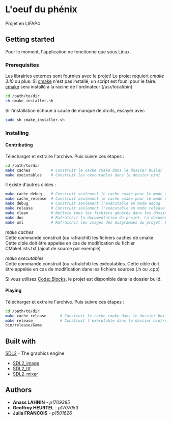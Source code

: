 # L'oeuf du phénix

Projet en LIFAP4

## Getting started

Pour le moment, l'application ne fonctionne que sous Linux.

### Prerequisites

Les librairies externes sont fournies avec le projet! Le projet requiert *cmake 3.10* ou plus.
Si [cmake](http://cmake.org/) n'est pas installé, un script est founi pour le faire. 
[cmake](http://cmake.org/) sera installé à la racine de l'ordinateur (/usr/local/bin)
```bash
cd /path/to/dir
sh cmake_installer.sh
```
Si l'installation échoue à cause de manque de droits, essayer avec
```bash
sudo sh cmake_installer.sh
```

### Installing

#### Contributing
Télécharger et extraire l'archive. Puis suivre ces étapes :
```bash
cd /path/to/dir
make caches         # Construit le cache cmake dans le dossier build/
make executables    # Construit les executables dans le dossier bin/
```

Il existe d'autres cibles : 
```bash
make cache_debug    # Construit seulement le cache cmake pour le mode debug
make cache_release  # Construit seulement le cache cmake pour le mode release
make debug          # Construit seulement l'exécutable en mode debug
make release        # Construit seulement l'exécutable en mode release
make clean          # Nettoie tous les fichiers générés dans les dossiers doc/doxygen, build et bin
make doc            # Rafraîchit la documentation du projet. La documentation est initialement générée lors de la génération des caches
make uml            # Rafraîchit les images des diagrammes du projet. Les images sont initialement générées lors de la génération des caches

``` 

*make caches*<br/>
Cette commande construit (ou rafraichît) les fichiers caches de cmake. Cette cible doit être appelée en cas de modification du fichier CMakeLists.txt (ajout de source par exemple)

*make executables*<br/>
Cette commande construit (ou rafraîchit) les exécutables. Cette cible doit être appelée en cas de modification dans les fichiers sources (.h ou .cpp)

Si vous utilisez [Code::Blocks](http://www.codeblocks.org/), le projet est disponible dans le dossier build.

#### Playing
Télécharger et extraire l'archive. Puis suivre ces étapes :
```bash
cd /path/to/dir
make cache_release      # Construit le cache cmake dans le dossier build/release
make release            # Construit l'exécutable dans le dossier bin/release
bin/release/Game
```

## Built with

[SDL2](http://libsdl.org) - The graphics engine
* [SDL2_image](http://libsdl.org/SDL_image)
* [SDL2_ttf](http://libsdl.org/SDL_ttf)
* [SDL2_mixer](http://libsdl.org/SDL_mixer)

## Authors

* **Anass LAHNIN** - *p1709385*
* **Geoffroy HEURTEL** - *p1707053*
* **Julia FRANCOIS** - *p1501626*
